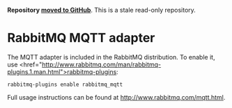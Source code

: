 **Repository [moved to GitHub](https://github.com/rabbitmq/rabbitmq-mqtt)**.
This is a stale read-only repository.

# RabbitMQ MQTT adapter

The MQTT adapter is included in the RabbitMQ distribution.  To enable
it, use <href="http://www.rabbitmq.com/man/rabbitmq-plugins.1.man.html">rabbitmq-plugins</a>:

    rabbitmq-plugins enable rabbitmq_mqtt

Full usage instructions can be found at
<http://www.rabbitmq.com/mqtt.html>.
